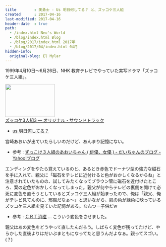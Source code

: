 ```yaml
---
title        : 美勇士 - Us 明日何してる？ と、ズッコケ三人組
created      : 2017-04-16
last-modified: 2017-04-16
header-date  : true
path:
  - /index.html Neo's World
  - /blog/index.html Blog
  - /blog/2017/index.html 2017年
  - /blog/2017/04/index.html 04月
hidden-info:
  original-blog: El Mylar
---
```


1999年4月10日～6月26日、NHK 教育テレビでやっていた実写ドラマ「ズッコケ三人組」。

<div class="ad-amazon">
  <div class="ad-amazon-image">
    <a href="https://www.amazon.co.jp/dp/B00005MG0N?tag=neos21-22&amp;linkCode=osi&amp;th=1&amp;psc=1">
      <img src="https://m.media-amazon.com/images/I/41bwseI2TWL._SL160_.jpg" width="160" height="106">
    </a>
  </div>
  <div class="ad-amazon-info">
    <div class="ad-amazon-title">
      <a href="https://www.amazon.co.jp/dp/B00005MG0N?tag=neos21-22&amp;linkCode=osi&amp;th=1&amp;psc=1">ズッコケ3人組3 ― オリジナル・サウンドトラック</a>
    </div>
  </div>
</div>

- [us 明日何してる？](https://youtube.com/watch?v=qkIGBXbNjIQ)

宮崎あおいが出ていたらしいのだけど、あんまり記憶にない。

- 参考 : [ずっこけ３人組のあおいちゃん ( 俳優、女優 ) - だいちゃんのブログ - Yahoo!ブログ](https://blogs.yahoo.co.jp/daityan_desuyo/922734.html)

エンディングをやたら覚えているのと、あるとき赤色でドーナツ型の強力な磁石を手に入れて、親父に「磁石をテレビに近付けると色がおかしくなるからね」と注意されていたものの、試してみたくなってブラウン管に磁石を近付けたところ、案の定色がおかしくなってしまった。親父が何やらテレビの裏側を開けて必死に変色を直そうとしているとズッコケ三人組が始まったので、俺は「親父、俺がテレビ見てんのに、邪魔だなぁ～」と思いながら、肌の色が緑色に映っているズッコケ三人組を見ていた記憶がある。なんつー子供だw

- 参考 : [ＣＲＴ消磁](http://cba.sakura.ne.jp/sub04/test02.htm) … こういう変色をさせました。

親父はあの変色をどうやって直したんだろう。しばらく変色が残ってたけど、やらかした直後よりはだいぶまともになってたと思うんだよなぁ。親ってスゴい。(？)
